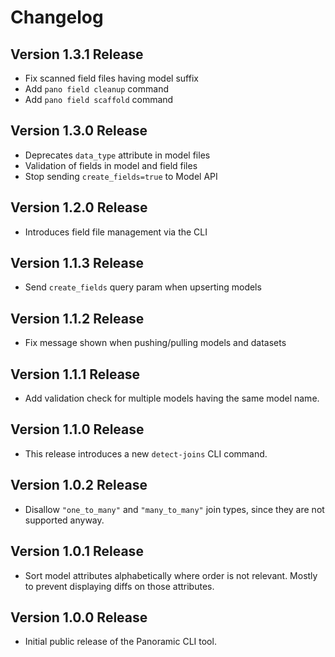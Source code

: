 # Changelog

## Version 1.3.1 Release

- Fix scanned field files having model suffix
- Add `pano field cleanup` command
- Add `pano field scaffold` command

## Version 1.3.0 Release

- Deprecates `data_type` attribute in model files
- Validation of fields in model and field files
- Stop sending `create_fields=true` to Model API

## Version 1.2.0 Release

- Introduces field file management via the CLI

## Version 1.1.3 Release

- Send `create_fields` query param when upserting models

## Version 1.1.2 Release

- Fix message shown when pushing/pulling models and datasets

## Version 1.1.1 Release

- Add validation check for multiple models having the same model name.

## Version 1.1.0 Release

- This release introduces a new `detect-joins` CLI command.

## Version 1.0.2 Release

- Disallow `"one_to_many"` and `"many_to_many"` join types, since they are not supported anyway.

## Version 1.0.1 Release

- Sort model attributes alphabetically where order is not relevant. Mostly to prevent displaying diffs on those attributes.

## Version 1.0.0 Release

- Initial public release of the Panoramic CLI tool.
